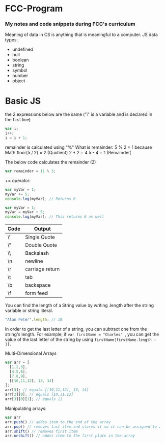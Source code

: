 # FCC-Program
### My notes and code snippets during FCC's curriculum

Meaning of data in CS is anything that is meaningful to a computer. JS data types:
  * undefined
  * null
  * boolean
  * string
  * symbol
  * number
  * object

# Basic JS
the 2 expressions below are the same ("i" is a variable and is declared in the first line)
```javascript
var i;
i++;
i = i + 1;
```

remainder is calculated using "%"
What is remainder:
5 % 2 = 1 because
Math.floor(5 / 2) = 2 (Quotient)
2 * 2 = 4
5 - 4 = 1 (Remainder)

The below code calculates the remainder (2)
```javascript
var remainder = 11 % 3;
```
+= operator:
```javascript
var myVar = 1;
myVar += 5;
console.log(myVar); // Returns 6
```
```javascript
var myVar = 1;
myVar = myVar + 5;
console.log(myVar); // This returns 6 as well
```

Code | Output
------------ | -------------
\\' | Single Quote
\\" | Double Quote
\\\ | Backslash
\n	| newline
\r	| carriage return
\t	| tab
\b	| backspace
\f	| form feed

You can find the length of a String value by writing .length after the string variable or string literal.
```javascript
"Alan Peter".length; // 10
```

In order to get the last letter of a string, you can subtract one from the string's length.
For example, if ```var firstName = "Charles" ```, you can get the value of the last letter of the string by using ``` firstName[firstName.length - 1]. ```

Multi-Dimensional Arrays
```javascript
var arr = [
  [1,2,3],
  [4,5,6],
  [7,8,9],
  [[10,11,12], 13, 14]
];
arr[3]; // equals [[10,11,12], 13, 14]
arr[3][0]; // equals [10,11,12]
arr[3][0][1]; // equals 11
```
Manipulating arrays:
```javascript
var arr
arr.push() // addes item to the end of the array
arr.pop() // removes last item and stores it so it can be assigned to a variable
arr.shift() // removes first item
arr.unshift() // addes item to the first place in the array
```
